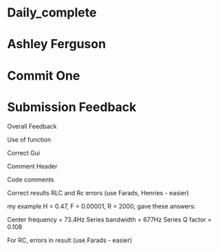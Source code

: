 # Daily_complete
# Ashley Ferguson
# Commit One
# Submission Feedback
Overall Feedback

Use of function 

Correct Gui 

Comment Header 

Code comments 

Correct results RLC and Rc errors (use Farads, Henries - easier)

my example H = 0.47, F = 0.00001, R = 2000, gave these answers:


Center frequency = 73.4Hz
Series bandwidth = 677Hz
Series Q factor = 0.108

For RC, errors in result (use Farads - easier)
